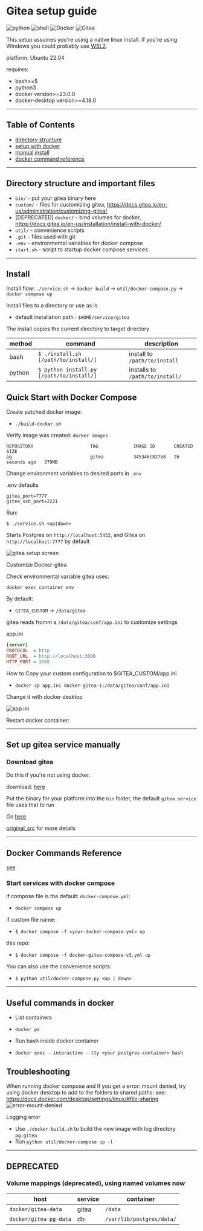 # Gitea setup guide

![python](https://img.shields.io/badge/language-python-blue)
![shell](https://img.shields.io/badge/language-bash-blue)
![Docker](https://img.shields.io/badge/docker-%230db7ed.svg?style=for-the-badge&logo=docker&logoColor=white)
![Gitea](https://img.shields.io/badge/Gitea-34495E?style=for-the-badge&logo=gitea&logoColor=5D9425)

This setup assumes you're using a native linux install. If you're using Windows you could probably use [WSL2](https://learn.microsoft.com/en-us/windows/wsl/install).

platform: Ubuntu 22.04

requires:
- bash>=5
- python3
- docker version>=23.0.0
- docker-desktop version>=4.18.0

---

## Table of Contents
- [directory structure](#directory-structure)
- [setup with docker](#setup)
- [manual install](#set-up-gitea-service-from-binary)
- [docker command reference](#docker-commands-reference)


---

## Directory structure and important files
- `bin/` - put your gitea binary here
- `custom/` - files for customizing gitea, https://docs.gitea.io/en-us/administration/customizing-gitea/
- [DEPRECATED] `docker/` - bind volumes for docker, https://docs.gitea.io/en-us/installation/install-with-docker/
- `util/` - convenience scripts
- `.git` - files used with git
- `.env` - environmental variables for docker compose
- `start.sh` - script to startup docker compose services

---

## Install

Install flow: `./service.sh` -> `docker build` -> `util/docker-compose.py` -> `docker compose up`

Install files to a directory or use as is
- default installation path :  `$HOME/service/gitea` 

The install copies the current directory to target directory

|method|command|description
|---|---|---|
|bash| `$ ./install.sh [/path/to/install/]`| install to `/path/to/install`|
|python| `$ python install.py [/path/to/install/]`| installs to `/path/to/install/`


## Quick Start with Docker Compose

Create patched docker image:
- `./build-docker.sh`

Verify image was created: `docker images`
```
REPOSITORY                     TAG             IMAGE ID       CREATED          SIZE
pg                             gitea           345346c827b8   26 seconds ago   379MB

```

Change environment variables to desired ports in `.env`

.env defaults
```
gitea_port=7777
gitea_ssh_port=2221
```

Run:
```
$ ./service.sh <up|down>
```
Starts Postgres on `http://localhost:5432`, and Gitea on `http://localhost:7777` by default

![gitea setup screen](content/gitea-setup-screen-00.png)

Customize Docker-gitea

Check environmental variable gitea uses:

`docker exec container env`

By default:
- `GITEA_CUSTOM` -> `/data/gitea`

gitea reads fromm a `/data/gitea/conf/app.ini` to customize settings

app.ini
```ini
[server]
PROTOCOL  = http
ROOT_URL  = http://localhost:3000
HTTP_PORT = 3000
```

How to Copy your custom configuration to $GITEA_CUSTOM/app.ini
- `docker cp app.ini docker-gitea-1:/data/gitea/conf/app.ini`

Change it with docker desktop

![app.ini](content/gitea-docker-app-ini-00.png)

Restart docker container:



---

## Set up gitea service manually

### Download gitea

Do this if you're not using docker.

download: [here](https://docs.gitea.io/en-us/installation/install-from-binary/)

Put the binary for your platform into the `bin` folder, the default `gitea.service` file uses that to run

Go [here](./setup-gitea-service.md)

[original_src](https://docs.gitea.io/en-us/installation/install-from-binary/) for more details


---

## Docker Commands Reference
[see](https://docs.gitea.io/en-us/installation/install-with-docker/)

### Start services with docker compose

if compose file is the default: `docker-compose.yml`:
- `docker compose up`

if custom file name:
- `$ docker compose -f <your-docker-compose.yml> up`

this repo:
- `$ docker compose -f docker-gitea-compose-v3.yml up` 

You can also use the convenience scripts:
- `$ python util/docker-compose.py <up | down>`


---

## Useful commands in docker

- List containers
- `docker ps`

- Run bash inside docker container
- `docker exec --interactive --tty <your-postgres-container> bash`



## Troubleshooting

When running docker compose and 
If you get a error: mount denied, try using docker desktop to add to the folders to shared paths:
see: https://docs.docker.com/desktop/settings/linux/#file-sharing
![error-mount-denied](content/error-mount-denied-00.png)

Logging error
- Use `./docker-build.sh` to build the new image with log directory `pg:gitea`
- Run `python util/docker-compose up -l`

---


## DEPRECATED
### Volume mappings (deprecated), using named volumes now

| host | service | container |
| --- | --- | --- |
|`docker/gitea-data`| gitea | `/data` |
|`docker/gitea-pg-data`| db | `/var/lib/postgres/data/`|